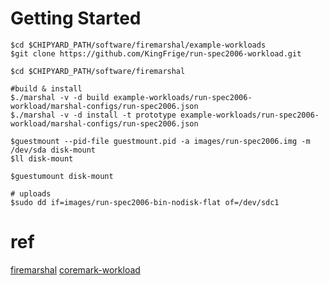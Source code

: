 # Getting Started

```
$cd $CHIPYARD_PATH/software/firemarshal/example-workloads
$git clone https://github.com/KingFrige/run-spec2006-workload.git
 
$cd $CHIPYARD_PATH/software/firemarshal
 
#build & install
$./marshal -v -d build example-workloads/run-spec2006-workload/marshal-configs/run-spec2006.json
$./marshal -v -d install -t prototype example-workloads/run-spec2006-workload/marshal-configs/run-spec2006.json
 
$guestmount --pid-file guestmount.pid -a images/run-spec2006.img -m /dev/sda disk-mount
$ll disk-mount
 
$guestumount disk-mount

# uploads
$sudo dd if=images/run-spec2006-bin-nodisk-flat of=/dev/sdc1 

```

# ref

[firemarshal](https://github.com/firesim/FireMarshal)
[coremark-workload ](https://github.com/ucb-bar/coremark-workload)
